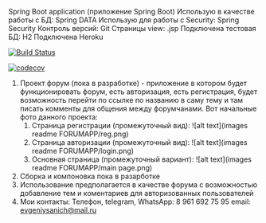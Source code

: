Spring Boot application (приложение Spring Boot)
Использую в качестве работы с БД: Spring DATA
Использую для работы с Security: Spring Security
Контроль версий: Git
Страницы view: .jsp
Подключена тестовая БД: H2
Подключена Heroku

[![Build Status](https://app.travis-ci.com/evgenkolesman/ForumApp.svg?branch=master)](https://app.travis-ci.com/github/evgenkolesman/ForumApp)

[![codecov](https://codecov.io/gh/evgenkolesman/ForumApp/branch/master/graph/badge.svg?token=305CZVC769)](https://codecov.io/gh/evgenkolesman/ForumApp)

1. Проект форум (пока в разработке) - приложение в котором будет функционировать форум, есть авторизация, есть регистрация,
будет возможность перейти по ссылке по названию в саму тему и там писать комменты для общения между форумчанами.
Вот начальные фото данного проекта:
   1. Страница регистрации (промежуточный вид):
![alt text](images readme FORUMAPP/reg.png)
   2. Страница авторизации (промежуточный вид):
![alt text](images readme FORUMAPP/login.png)
   3. Основная страница (промежуточный вариант):
![alt text](images readme FORUMAPP/main page.png)
2. Сборка и компоновка пока в разарботке
3. Использование предполагается в качестве форума с возможностью добавление тем и 
коментариев для авторизованных пользователей 
4. Мои контакты:
Телефон, telegram, WhatsApp: 8 961 692 75 95
email: evgeniysanich@mail.ru